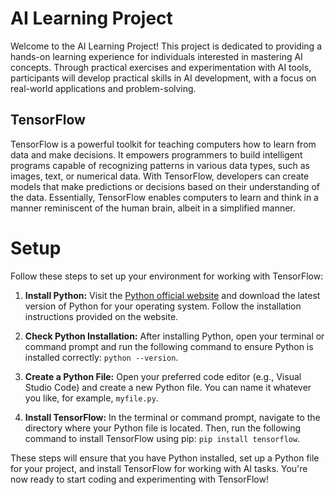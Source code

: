 # AI Learning Project

Welcome to the AI Learning Project! This project is dedicated to providing a hands-on learning experience for individuals interested in mastering AI concepts. Through practical exercises and experimentation with AI tools, participants will develop practical skills in AI development, with a focus on real-world applications and problem-solving.

## TensorFlow

TensorFlow is a powerful toolkit for teaching computers how to learn from data and make decisions. It empowers programmers to build intelligent programs capable of recognizing patterns in various data types, such as images, text, or numerical data. With TensorFlow, developers can create models that make predictions or decisions based on their understanding of the data. Essentially, TensorFlow enables computers to learn and think in a manner reminiscent of the human brain, albeit in a simplified manner.

# Setup

Follow these steps to set up your environment for working with TensorFlow:

1. **Install Python:** Visit the [Python official website](https://www.python.org/downloads/) and download the latest version of Python for your operating system. Follow the installation instructions provided on the website.

2. **Check Python Installation:** After installing Python, open your terminal or command prompt and run the following command to ensure Python is installed correctly: `python --version`.

3. **Create a Python File:** Open your preferred code editor (e.g., Visual Studio Code) and create a new Python file. You can name it whatever you like, for example, `myfile.py`.

4. **Install TensorFlow:** In the terminal or command prompt, navigate to the directory where your Python file is located. Then, run the following command to install TensorFlow using pip: `pip install tensorflow`.

These steps will ensure that you have Python installed, set up a Python file for your project, and install TensorFlow for working with AI tasks. You're now ready to start coding and experimenting with TensorFlow!
